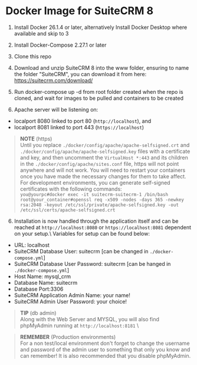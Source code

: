 # Docker Image for SuiteCRM 8

1. Install Docker 26.1.4 or later, alternatively Install Docker Desktop where available and skip to 3

2. Install Docker-Compose 2.27.1 or later

3. Clone this repo

4. Download and unzip SuiteCRM 8 into the www folder, ensuring to name the folder "SuiteCRM", you can download it from here: https://suitecrm.com/download/

5. Run docker-compose up -d
from root folder created when the repo is cloned,
and wait for images to be pulled and containers to be created

5. Apache server will be listening on: 
* localport 8080 linked to port 80 (`http://localhost`), and 
* localport 8081 linked to port 443 (`https://localhost`)
>**NOTE** (https) \
>Until you replace `./docker/config/apache/apache-selfsigned.crt` and `./docker/config/apache/apache-selfsigned.key` files with a certificate and key, and then uncomment the `VirtualHost *:443` and its children in the `./docker/config/apache/sites.conf` file, https will not point anywhere and will not work.
>You will need to restart your containers once you have made the necessary changes for them to take affect.\
>For development environments, you can generate self-signed certificates with the following commands:\
>`you@yourpc#docker exec -it suitecrm-suitecrm-1 /bin/bash`\
>`root@your_container#openssl req -x509 -nodes -days 365 -newkey rsa:2048 -keyout /etc/ssl/private/apache-selfsigned.key -out /etc/ssl/certs/apache-selfsigned.crt`

6. Installation is now handled through the application itself and can be reached at `http://localhost:8080` or `https://localhost:8081` dependent on your setup.\ Variables for setup can be found below:
* URL: localhost
* SuiteCRM Database User: suitecrm [can be changed in `./docker-compose.yml`]
* SuiteCRM Database User Password: suitecrm [can be hanged in `./docker-compose.yml`]
* Host Name: mysql_crm
* Database Name: suitecrm
* Database Port:3306
* SuiteCRM Application Admin Name: your name!
* SuiteCRM Admin User Password: your choice!

>**TIP** (db admin)\
>Along with the Web Server and MYSQL, you will also find phpMyAdmin running at `http://localhost:8181` \

> **REMEMBER** (Production environments) \
>For a non test/local environment don't forget to change the username and password of the admin user to something that only you know and can remember!
>It is also recommended that you disable phpMyAdmin. 






